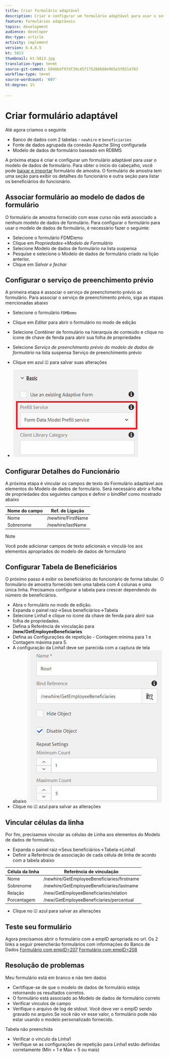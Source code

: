 ```yaml
---
title: Criar formulário adaptável
description: Criar e configurar um formulário adaptável para usar o serviço de preenchimento prévio do modelo de dados de formulário
feature: formulários adaptáveis
topics: development
audience: developer
doc-type: article
activity: implement
version: 6.4,6.5
kt: 5813
thumbnail: kt-5813.jpg
translation-type: tm+mt
source-git-commit: b040bdf97df39c45f175288608e965e5f0214703
workflow-type: tm+mt
source-wordcount: '607'
ht-degree: 1%

---
```



# Criar formulário adaptável

Até agora criamos o seguinte

* Banco de dados com 2 tabelas - `newhire` e `beneficiaries`
* Fonte de dados agrupada da conexão Apache Sling configurada
* Modelo de dados de formulário baseado em RDBMS

A próxima etapa é criar e configurar um formulário adaptável para usar o modelo de dados de formulário.  Para obter o início do cabeçalho, você pode [baixar e importar](assets/fdm-demo-af.zip) formulário de amostra. O formulário de amostra tem uma seção para exibir os detalhes do funcionário e outra seção para listar os beneficiários do funcionário.

## Associar formulário ao modelo de dados de formulário

O formulário de amostra fornecido com esse curso não está associado a nenhum modelo de dados de formulário. Para configurar o formulário para usar o modelo de dados de formulário, é necessário fazer o seguinte:

* Selecione o formulário FDMDemo
* Clique em _Propriedades_->_Modelo de Formulário_
* Selecione Modelo de dados de formulário na lista suspensa
* Pesquise e selecione o Modelo de dados de formulário criado na lição anterior.
* Clique em _Salvar e fechar_

## Configurar o serviço de preenchimento prévio

A primeira etapa é associar o serviço de preenchimento prévio ao formulário. Para associar o serviço de preenchimento prévio, siga as etapas mencionadas abaixo

* Selecione o formulário `FDMDemo`
* Clique em _Editar_ para abrir o formulário no modo de edição
* Selecione Contêiner de formulário na hierarquia de conteúdo e clique no ícone de chave de fenda para abrir sua folha de propriedades
* Selecione _Serviço de preenchimento prévio do modelo de dados de formulário_ na lista suspensa Serviço de preenchimento prévio
* Clique em azul ☑ para salvar suas alterações

* ![serviço de preenchimento prévio](assets/fdm-prefill.png)

## Configurar Detalhes do Funcionário

A próxima etapa é vincular os campos de texto do Formulário adaptável aos elementos do Modelo de dados de formulário. Será necessário abrir a folha de propriedades dos seguintes campos e definir o bindRef como mostrado abaixo


| Nome do campo | Ref. de Ligação |
|------------|--------------------|
| Nome | /newhire/FirstName |
| Sobrenome | /newhire/lastName |

>[!NOTE]
>
>Você pode adicionar campos de texto adicionais e vinculá-los aos elementos apropriados do modelo de dados de formulário

## Configurar Tabela de Beneficiários

O próximo passo é exibir os beneficiários do funcionário de forma tabular. O formulário de amostra fornecido tem uma tabela com 4 colunas e uma única linha. Precisamos configurar a tabela para crescer dependendo do número de beneficiários.

* Abra o formulário no modo de edição.
* Expanda o painel raiz->Seus beneficiários->Tabela
* Selecione Linha1 e clique no ícone da chave de fenda para abrir sua folha de propriedades.
* Defina a Referência de vinculação para **/new/GetEmployeeBeneficiaries**
* Defina as Configurações de repetição - Contagem mínima para 1 e Contagem máxima para 5.
* A configuração da Linha1 deve ser parecida com a captura de tela abaixo
   ![row-configure](assets/configure-row.PNG)
* Clique no ☑ azul para salvar as alterações

## Vincular células da linha

Por fim, precisamos vincular as células de Linha aos elementos do Modelo de dados de formulário.

* Expanda o painel raiz->Seus beneficiários->Tabela->Linha1
* Definir a Referência de associação de cada célula de linha de acordo com a tabela abaixo

| Célula da linha | Referência de vinculação |
|------------|----------------------------------------------|
| Nome | /newhire/GetEmployeeBeneficiaries/firstname |
| Sobrenome | /newhire/GetEmployeeBeneficiaries/lastname |
| Relação | /new/GetEmployeeBeneficiaries/relation |
| Porcentagem | /new/GetEmployeeBeneficiaries/percentual |

* Clique no ☑ azul para salvar as alterações

## Teste seu formulário

Agora precisamos abrir o formulário com a empID apropriada no url. Os 2 links a seguir preencherão formulários com informações do Banco de Dados
[Formulário com empID=207](http://localhost:4502/content/dam/formsanddocuments/fdmdemo/jcr:content?wcmmode=disabled&amp;empID=207)
[Formulário com empID=208](http://localhost:4502/content/dam/formsanddocuments/fdmdemo/jcr:content?wcmmode=disabled&amp;empID=208)

## Resolução de problemas

Meu formulário está em branco e não tem dados

* Certifique-se de que o modelo de dados de formulário esteja retornando os resultados corretos.
* O formulário está associado ao Modelo de dados de formulário correto
* Verificar vínculos de campo
* Verifique o arquivo de log de stdout. Você deve ver o empID sendo gravado no arquivo.Se você não vir esse valor, o formulário pode não estar usando o modelo personalizado fornecido.

Tabela não preenchida

* Verificar o vínculo da Linha1
* Verifique se as configurações de repetição para Linha1 estão definidas corretamente (Min = 1 e Max = 5 ou mais)

